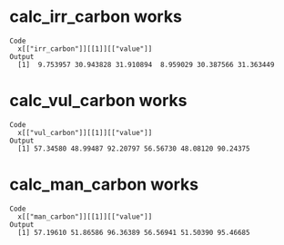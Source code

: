 # calc_irr_carbon works

    Code
      x[["irr_carbon"]][[1]][["value"]]
    Output
      [1]  9.753957 30.943828 31.910894  8.959029 30.387566 31.363449

# calc_vul_carbon works

    Code
      x[["vul_carbon"]][[1]][["value"]]
    Output
      [1] 57.34580 48.99487 92.20797 56.56730 48.08120 90.24375

# calc_man_carbon works

    Code
      x[["man_carbon"]][[1]][["value"]]
    Output
      [1] 57.19610 51.86586 96.36389 56.56941 51.50390 95.46685

